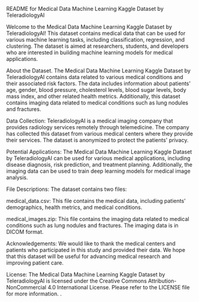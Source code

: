 README for Medical Data Machine Learning Kaggle Dataset by TeleradiologyAI

Welcome to the Medical Data Machine Learning Kaggle Dataset by TeleradiologyAI! This dataset contains medical data that can be used for various machine learning tasks, including classification, regression, and clustering. The dataset is aimed at researchers, students, and developers who are interested in building machine learning models for medical applications.

About the Dataset.
The Medical Data Machine Learning Kaggle Dataset by TeleradiologyAI contains data related to various medical conditions and their associated risk factors. The data includes information about patients' age, gender, blood pressure, cholesterol levels, blood sugar levels, body mass index, and other related health metrics. Additionally, this dataset contains imaging data related to medical conditions such as lung nodules and fractures.

Data Collection:
TeleradiologyAI is a medical imaging company that provides radiology services remotely through telemedicine. The company has collected this dataset from various medical centers where they provide their services. The dataset is anonymized to protect the patients' privacy.

Potential Applications:
The Medical Data Machine Learning Kaggle Dataset by TeleradiologyAI can be used for various medical applications, including disease diagnosis, risk prediction, and treatment planning. Additionally, the imaging data can be used to train deep learning models for medical image analysis.

File Descriptions:
The dataset contains two files:

medical_data.csv: This file contains the medical data, including patients' demographics, health metrics, and medical conditions.

medical_images.zip: This file contains the imaging data related to medical conditions such as lung nodules and fractures. The imaging data is in DICOM format.

Acknowledgements:
We would like to thank the medical centers and patients who participated in this study and provided their data. We hope that this dataset will be useful for advancing medical research and improving patient care.

License:
The Medical Data Machine Learning Kaggle Dataset by TeleradiologyAI is licensed under the Creative Commons Attribution-NonCommercial 4.0 International License. Please refer to the LICENSE file for more information.
.

